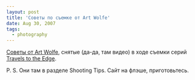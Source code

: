 ```yaml
---
layout: post
title: 'Советы по съемке от Art Wolfe'
date: Aug 30, 2007
tags:
  - photography
---
```


[Советы от Art Wolfe](http://www.usa.canon.com/dlc/travels/index.jsp), снятые (да-да, там видео) в ходе съемки серий [Travels to the Edge](http://www.travelstotheedge.com/).

P. S. Они там в разделе Shooting Tips. Сайт на флэше, приготовьтесь.
